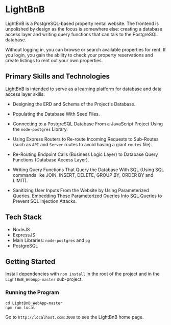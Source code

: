 # LightBnB

LightBnB is a PostgreSQL-based property rental website. The frontend is unpolished by design as the focus is somewhere else: creating a database access layer and writing query functions that can talk to the PostgreSQL database. 

Without logging in, you can browse or search available properties for rent. If you login, you gain the ability to check your property reservations and create listings to rent out your own properties. 


## Primary Skills and Technologies 

LightBnB is intended to serve as a learning platform for database and data access layer skills: 

* Designing the ERD and Schema of the Project's Database.

* Populating the Database With Seed Files.

* Connecting to a PostgreSQL Database From a JavaScript Project Using the `node-postgres` Library.

* Using Express Routers to Re-route Incoming Requests to Sub-Routes (such as `API` and `Server` routes to avoid having a giant `routes` file).

* Re-Routing Endpoint Calls (Business Logic Layer) to Database Query Functions (Database Access Layer).

* Writing Query Functions That Query the Database With SQL (Using SQL commands like JOIN, INSERT, DELETE, GROUP BY, ORDER BY and LIMIT).

* Sanitizing User Inputs From the Website by Using Parameterized Queries. Embedding These Parameterized Queries Into SQL Queries to Prevent SQL Injection Attacks.


## Tech Stack

* NodeJS
* ExpressJS
* Main Libraries: `node-postgres` and `pg`
* PostgreSQL


## Getting Started

Install dependencies with `npm install` in the root of the project and in the `LightBnB_WebApp-master` sub-project.


### Running the Program 

```
cd LightBnB_WebApp-master
npm run local
```

Go to `http://localhost.com:3000` to see the LightBnB home page.
